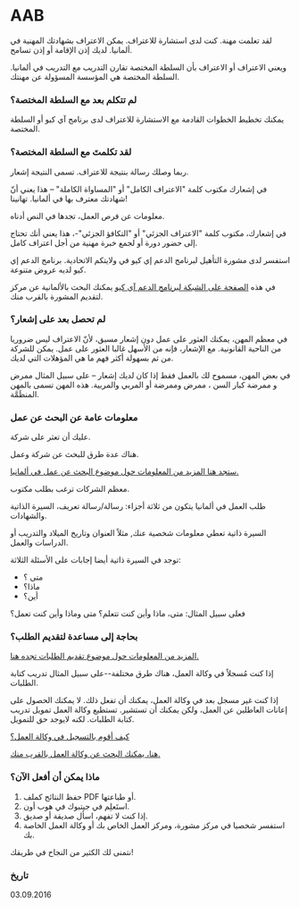 AAB
===

لقد تعلمت مهنة. كنت لدى استشارة للاعتراف. يمكن الاعتراف بشهادتك المهنية في ألمانيا. لديك إذن الإقامة أو إذن تسامح.

ويعني الاعتراف أو الاعتراف بأن السلطة المختصة تقارن التدريب مع التدريب في ألمانيا. السلطة المختصة هي المؤسسة المسؤولة عن مهنتك.

### لم تتكلم بعد مع السلطة المختصة؟

يمكنك تخطيط الخطوات القادمة مع الاستشارة للاعتراف لدى برنامج آي كيو أو السلطة المختصة.

### لقد تكلمتَ مع السلطة المختصة؟

ربما وصلك رسالة بنتيجة للاعتراف. تسمى النتيجة إشعار.

في إشعارك مكتوب كلمة "الاعتراف الكامل" أو "المساواة الكاملة" – هذا يعني أنّ شهادتك معترف بها في ألمانيا. تهانينا!

معلومات عن فرص العمل، تجدها في النص أدناه.

في إشعارك، مكتوب كلمة "الاعتراف الجزئي" أو "التكافؤ الجزئي"-، هذا يعني أنك تحتاج إلى حضور دورة أو لجمع خبرة مهنية من أجل اعتراف كامل.

استفسر لدى مشورة التأهيل لبرنامج الدعم إي كيو في ولايتكم الاتحادية. برنامج الدعم إي كيو لديه عروض متنوعة.

في هذه [الصفحة على الشبكة لبرنامج الدعم آي كيو](http://www.netzwerk-iq.de/foerderprogramm-iq/landesnetzwerke/karte.html) يمكنك البحث بالألمانية عن مركز لتقديم المشورة بالقرب منك.

### لم تحصل بعد على إشعار؟

في معظم المهن، يمكنك العثور على عمل دون إشعار مسبق، لأنّ الاعتراف ليس ضروريا من الناحية القانونية. مع الإشعار، فإنه من الأسهل غالبا العثور على عمل. يمكن للشركة من ثم بسهولة أكثر فهم ما هي المؤهلات التي لديك.

في بعض المهن، مسموح لك بالعمل فقط إذا كان لديك إشعار – على سبيل المثال ممرض و ممرضة كبار السن ، ممرض وممرضة أو المربي والمربية. هذه المهن تسمى بالمهن المنظَمَّة.

### معلومات عامة عن البحث عن عمل

عليك أن تعثر على شركة.

هناك عدة طرق للبحث عن شركة وعمل.

[ستجد هنا المزيد من المعلومات حول موضوع البحث عن عمل في ألمانيا.](#arbeit)

معظم الشركات ترغب بطلب مكتوب.

طلب العمل في ألمانيا يتكون من ثلاثة أجزاء: رسالة/رسالة تعريف، السيرة الذاتية والشهادات.

السيرة ذاتية تعطي معلومات شخصية عنك, مثلاً العنوان وتاريخ الميلاد والتدريب أو الدراسات والعمل.

توجد في السيرة ذاتية أيضا إجابات على الأسئلة الثلاثة:

- متى ؟
- ماذا؟
- أين؟

فعلى سبيل المثال: متى، ماذا وأين كنت تتعلم؟ متى وماذا وأين كنت تعمل؟

### بحاجة إلى مساعدة لتقديم الطلب؟

[المزيد من المعلومات حول موضوع تقديم الطلبات تجده هنا.](#bewerbung)

إذا كنت مُسجلاً في وكالة العمل، هناك طرق مختلفة--على سبيل المثال تدريب كتابة الطلبات.

إذا كنت غير مسجل بعد في وكالة العمل، يمكنك أن تفعل ذلك. لا يمكنك الحصول على إعانات العاطلين عن العمل، ولكن يمكنك أن تستشير. تستطيع وكالة العمل تمويل تدريب كتابة الطلبات. لكنه لايوجد حق للتمويل.

[كيف أقوم بالتسجيل في وكالة العمل؟](#agenturregistrierung)

[هنا، يمكنك البحث عن وكالة العمل بالقرب منك.](https://www.arbeitsagentur.de/apps/faces/home/pvo?q=berlin&_afrLoop=7272736311957599&_afrWindowMode=0&_afrWindowId=null&_adf.ctrl-state=560a2z10h_50#!%40%40%3F_afrWindowId%3Dnull%26_afrLoop%3D7272736311957599%26q%3Dberlin%26_afrWindowMode%3D0%26_adf.ctrl-s)

### ماذا يمكن أن أفعل الآن؟

  1. حفظ النتائج كملف PDF أو طباعتها.
  2. استَعلِم في جيتبوك في هوب أون.
  3. إذا كنت لا تفهم، اسأل صديقة أو صديق.
  4. استفسر شخصيا في مركز مشورة، ومركز العمل الخاص بك أو وكالة العمل الخاصة بك.

نتمنى لك الكثير من النجاح في طريقك!

### تاريخ

03.09.2016
